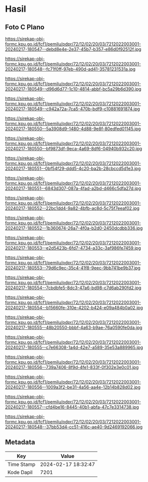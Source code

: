 # Hasil

## Foto C Plano

https://sirekap-obj-formc.kpu.go.id/fcf1/pemilu/pdpr/72/12/02/20/03/7212022003001-20240217-180547--debd8e4e-2e37-45b7-b357-e86d0f92512f.jpg

https://sirekap-obj-formc.kpu.go.id/fcf1/pemilu/pdpr/72/12/02/20/03/7212022003001-20240217-180548--fc71f0ff-97eb-490d-ad41-35781231531a.jpg

https://sirekap-obj-formc.kpu.go.id/fcf1/pemilu/pdpr/72/12/02/20/03/7212022003001-20240217-180549--d96d6d77-1c10-4814-abbf-bc5a29b6d390.jpg

https://sirekap-obj-formc.kpu.go.id/fcf1/pemilu/pdpr/72/12/02/20/03/7212022003001-20240217-180549--c942a72a-7ca5-470b-bdf9-c10881691874.jpg

https://sirekap-obj-formc.kpu.go.id/fcf1/pemilu/pdpr/72/12/02/20/03/7212022003001-20240217-180550--5a3908d9-1480-4d88-9e8f-80edfed01145.jpg

https://sirekap-obj-formc.kpu.go.id/fcf1/pemilu/pdpr/72/12/02/20/03/7212022003001-20240217-180550--bf9873df-9eca-4a69-8df6-04940b932c20.jpg

https://sirekap-obj-formc.kpu.go.id/fcf1/pemilu/pdpr/72/12/02/20/03/7212022003001-20240217-180551--0bf54f29-ddd5-4c20-ba2b-28cbccd5d1e3.jpg

https://sirekap-obj-formc.kpu.go.id/fcf1/pemilu/pdpr/72/12/02/20/03/7212022003001-20240217-180551--6843d307-087a-4fad-a2bd-d466c5dfa27d.jpg

https://sirekap-obj-formc.kpu.go.id/fcf1/pemilu/pdpr/72/12/02/20/03/7212022003001-20240217-180552--22bc1dd4-9a82-4bfb-ac8d-5c75f7eeaf02.jpg

https://sirekap-obj-formc.kpu.go.id/fcf1/pemilu/pdpr/72/12/02/20/03/7212022003001-20240217-180552--1b360674-26a7-4f0a-b2d0-2450dcdbb336.jpg

https://sirekap-obj-formc.kpu.go.id/fcf1/pemilu/pdpr/72/12/02/20/03/7212022003001-20240217-180553--e2d5423b-6fd7-4734-a33c-3af986fe7459.jpg

https://sirekap-obj-formc.kpu.go.id/fcf1/pemilu/pdpr/72/12/02/20/03/7212022003001-20240217-180553--79d6c9ec-35c4-41f8-9eec-9bb741be9b37.jpg

https://sirekap-obj-formc.kpu.go.id/fcf1/pemilu/pdpr/72/12/02/20/03/7212022003001-20240217-180554--7cbdbfe5-8dc3-47a6-bd98-c7d6ab290fd2.jpg

https://sirekap-obj-formc.kpu.go.id/fcf1/pemilu/pdpr/72/12/02/20/03/7212022003001-20240217-180554--b15660fe-310e-4202-b424-e09a484b0a02.jpg

https://sirekap-obj-formc.kpu.go.id/fcf1/pemilu/pdpr/72/12/02/20/03/7212022003001-20240217-180555--48b20550-bbbf-4a63-b9ae-76a0590fe0da.jpg

https://sirekap-obj-formc.kpu.go.id/fcf1/pemilu/pdpr/72/12/02/20/03/7212022003001-20240217-180555--c7e66308-1a4d-42e7-a589-35e53a889965.jpg

https://sirekap-obj-formc.kpu.go.id/fcf1/pemilu/pdpr/72/12/02/20/03/7212022003001-20240217-180556--739a7406-8f9d-4fe1-833f-0f302e3e0c01.jpg

https://sirekap-obj-formc.kpu.go.id/fcf1/pemilu/pdpr/72/12/02/20/03/7212022003001-20240217-180556--1009a3f2-be31-4a56-aa4e-12b14b828d02.jpg

https://sirekap-obj-formc.kpu.go.id/fcf1/pemilu/pdpr/72/12/02/20/03/7212022003001-20240217-180557--cfd4be16-8445-40b1-abfa-47c7e3314738.jpg

https://sirekap-obj-formc.kpu.go.id/fcf1/pemilu/pdpr/72/12/02/20/03/7212022003001-20240217-180548--37bb53d4-cc51-416c-ae40-9d2469192066.jpg


## Metadata

| Key        | Value               |
| ---------- | ------------------- |
| Time Stamp | 2024-02-17 18:32:47 |
| Kode Dapil | 7201                |



